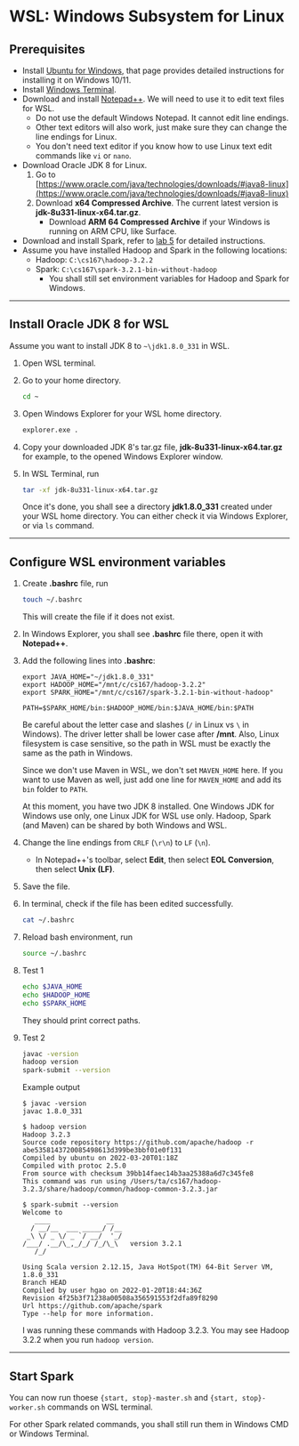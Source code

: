 # WSL: Windows Subsystem for Linux

## Prerequisites

* Install [Ubuntu for Windows](https://ubuntu.com/wsl), that page provides detailed instructions for installing it on Windows 10/11.
* Install [Windows Terminal](https://apps.microsoft.com/store/detail/windows-terminal/9N0DX20HK701?hl=en-us&gl=US).
* Download and install [Notepad++](https://notepad-plus-plus.org/downloads/). We will need to use it to edit text files for WSL.
  * Do not use the default Windows Notepad. It cannot edit line endings.
  * Other text editors will also work, just make sure they can change the line endings for Linux.
  * You don't need text editor if you know how to use Linux text edit commands like `vi` or `nano`.
* Download Oracle JDK 8 for Linux.
  1. Go to [https://www.oracle.com/java/technologies/downloads/#java8-linux](https://www.oracle.com/java/technologies/downloads/#java8-linux)
  2. Download **x64 Compressed Archive**. The current latest version is **jdk-8u331-linux-x64.tar.gz**.
      * Download **ARM 64 Compressed Archive** if your Windows is running on ARM CPU, like Surface.
* Download and install Spark, refer to [lab 5](./CS167-Lab5.md) for detailed instructions.
* Assume you have installed Hadoop and Spark in the following locations:
  * Hadoop: `C:\cs167\hadoop-3.2.2`
  * Spark: `C:\cs167\spark-3.2.1-bin-without-hadoop`
    * You shall still set environment variables for Hadoop and Spark for Windows.

---

## Install Oracle JDK 8 for WSL

Assume you want to install JDK 8 to `~\jdk1.8.0_331` in WSL.

1. Open WSL terminal.
2. Go to your home directory.

    ```bash
    cd ~
    ```

3. Open Windows Explorer for your WSL home directory.

    ```bash
    explorer.exe .
    ```

4. Copy your downloaded JDK 8's tar.gz file, **jdk-8u331-linux-x64.tar.gz** for example, to the opened Windows Explorer window.

5. In WSL Terminal, run

    ```bash
    tar -xf jdk-8u331-linux-x64.tar.gz
    ```

    Once it's done, you shall see a directory **jdk1.8.0_331** created under your WSL home directory. You can either check it via Windows Explorer, or via `ls` command.

---

## Configure WSL environment variables

1. Create **.bashrc** file, run

    ```bash
    touch ~/.bashrc
    ```

    This will create the file if it does not exist.

2. In Windows Explorer, you shall see **.bashrc** file there, open it with **Notepad++**.

3. Add the following lines into **.bashrc**:

    ```text
    export JAVA_HOME="~/jdk1.8.0_331"
    export HADOOP_HOME="/mnt/c/cs167/hadoop-3.2.2"
    export SPARK_HOME="/mnt/c/cs167/spark-3.2.1-bin-without-hadoop"

    PATH=$SPARK_HOME/bin:$HADOOP_HOME/bin:$JAVA_HOME/bin:$PATH
    ```

    Be careful about the letter case and slashes (`/` in Linux vs `\` in Windows). The driver letter shall be lower case after **/mnt**. Also, Linux filesystem is case sensitive, so the path in WSL must be exactly the same as the path in Windows.

    Since we don't use Maven in WSL, we don't set `MAVEN_HOME` here. If you want to use Maven as well, just add one line for `MAVEN_HOME` and add its `bin` folder to `PATH`.

    At this moment, you have two JDK 8 installed. One Windows JDK for Windows use only, one Linux JDK for WSL use only. Hadoop, Spark (and Maven) can be shared by both Windows and WSL.

4. Change the line endings from `CRLF` (`\r\n`) to `LF` (`\n`).
    * In Notepad++'s toolbar, select **Edit**, then select **EOL Conversion**, then select **Unix (LF)**.

5. Save the file.

6. In terminal, check if the file has been edited successfully.

    ```bash
    cat ~/.bashrc
    ```

7. Reload bash environment, run

    ```bash
    source ~/.bashrc
    ```

8. Test 1

    ```bash
    echo $JAVA_HOME
    echo $HADOOP_HOME
    echo $SPARK_HOME
    ```

    They should print correct paths.

9. Test 2

    ```bash
    javac -version
    hadoop version
    spark-submit --version
    ```

    Example output

    ```console
    $ javac -version
    javac 1.8.0_331

    $ hadoop version
    Hadoop 3.2.3
    Source code repository https://github.com/apache/hadoop -r abe5358143720085498613d399be3bbf01e0f131
    Compiled by ubuntu on 2022-03-20T01:18Z
    Compiled with protoc 2.5.0
    From source with checksum 39bb14faec14b3aa25388a6d7c345fe8
    This command was run using /Users/ta/cs167/hadoop-3.2.3/share/hadoop/common/hadoop-common-3.2.3.jar

    $ spark-submit --version
    Welcome to
       ____              __
      / __/__  ___ _____/ /__
     _\ \/ _ \/ _ `/ __/  '_/
    /___/ .__/\_,_/_/ /_/\_\   version 3.2.1
       /_/
                            
    Using Scala version 2.12.15, Java HotSpot(TM) 64-Bit Server VM, 1.8.0_331
    Branch HEAD
    Compiled by user hgao on 2022-01-20T18:44:36Z
    Revision 4f25b3f71238a00508a356591553f2dfa89f8290
    Url https://github.com/apache/spark
    Type --help for more information.    
    ```

    I was running these commands with Hadoop 3.2.3. You may see Hadoop 3.2.2 when you run `hadoop version`.

---

## Start Spark

You can now run thoese `{start, stop}-master.sh` and `{start, stop}-worker.sh` commands on WSL terminal.

For other Spark related commands, you shall still run them in Windows CMD or Windows Terminal.
